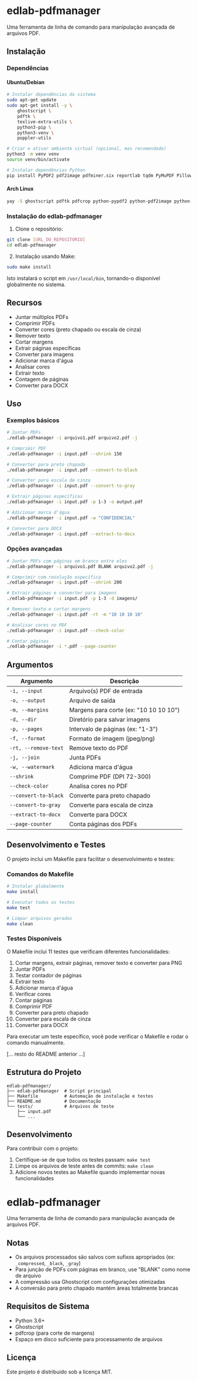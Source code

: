 # edlab-pdfmanager

Uma ferramenta de linha de comando para manipulação avançada de arquivos PDF.

## Instalação

### Dependências

#### Ubuntu/Debian
```bash
# Instalar dependências do sistema
sudo apt-get update
sudo apt-get install -y \
    ghostscript \
    pdftk \
    texlive-extra-utils \
    python3-pip \
    python3-venv \
    poppler-utils

# Criar e ativar ambiente virtual (opcional, mas recomendado)
python3 -m venv venv
source venv/bin/activate

# Instalar dependências Python
pip install PyPDF2 pdf2image pdfminer.six reportlab tqdm PyMuPDF Pillow pdf2docx
```

#### Arch Linux
```bash
yay -S ghostscript pdftk pdfcrop python-pypdf2 python-pdf2image python-pdfminer.six python-reportlab python-tqdm python-fitz python-pillow python-pdf2docx
```

### Instalação do edlab-pdfmanager

1. Clone o repositório:
```bash
git clone [URL_DO_REPOSITORIO]
cd edlab-pdfmanager
```

2. Instalação usando Make:
```bash
sudo make install
```

Isto instalará o script em `/usr/local/bin`, tornando-o disponível globalmente no sistema.


## Recursos

- Juntar múltiplos PDFs
- Comprimir PDFs
- Converter cores (preto chapado ou escala de cinza)
- Remover texto
- Cortar margens
- Extrair páginas específicas
- Converter para imagens
- Adicionar marca d'água
- Analisar cores
- Extrair texto
- Contagem de páginas
- Converter para DOCX

## Uso

### Exemplos básicos

```bash
# Juntar PDFs
./edlab-pdfmanager -i arquivo1.pdf arquivo2.pdf -j

# Comprimir PDF
./edlab-pdfmanager -i input.pdf --shrink 150

# Converter para preto chapado
./edlab-pdfmanager -i input.pdf --convert-to-black

# Converter para escala de cinza
./edlab-pdfmanager -i input.pdf --convert-to-gray

# Extrair páginas específicas
./edlab-pdfmanager -i input.pdf -p 1-3 -o output.pdf

# Adicionar marca d'água
./edlab-pdfmanager -i input.pdf -w "CONFIDENCIAL"

# Converter para DOCX
./edlab-pdfmanager -i input.pdf --extract-to-docx
```

### Opções avançadas

```bash
# Juntar PDFs com páginas em branco entre eles
./edlab-pdfmanager -i arquivo1.pdf BLANK arquivo2.pdf -j

# Comprimir com resolução específica
./edlab-pdfmanager -i input.pdf --shrink 200

# Extrair páginas e converter para imagens
./edlab-pdfmanager -i input.pdf -p 1-3 -d imagens/

# Remover texto e cortar margens
./edlab-pdfmanager -i input.pdf -rt -m "10 10 10 10"

# Analisar cores no PDF
./edlab-pdfmanager -i input.pdf --check-color

# Contar páginas
./edlab-pdfmanager -i *.pdf --page-counter
```

## Argumentos

| Argumento | Descrição |
|-----------|-----------|
| `-i, --input` | Arquivo(s) PDF de entrada |
| `-o, --output` | Arquivo de saída |
| `-m, --margins` | Margens para corte (ex: "10 10 10 10") |
| `-d, --dir` | Diretório para salvar imagens |
| `-p, --pages` | Intervalo de páginas (ex: "1-3") |
| `-f, --format` | Formato de imagem (jpeg/png) |
| `-rt, --remove-text` | Remove texto do PDF |
| `-j, --join` | Junta PDFs |
| `-w, --watermark` | Adiciona marca d'água |
| `--shrink` | Comprime PDF (DPI 72-300) |
| `--check-color` | Analisa cores no PDF |
| `--convert-to-black` | Converte para preto chapado |
| `--convert-to-gray` | Converte para escala de cinza |
| `--extract-to-docx` | Converte para DOCX |
| `--page-counter` | Conta páginas dos PDFs |


## Desenvolvimento e Testes

O projeto inclui um Makefile para facilitar o desenvolvimento e testes:

### Comandos do Makefile

```bash
# Instalar globalmente
make install

# Executar todos os testes
make test

# Limpar arquivos gerados
make clean
```

### Testes Disponíveis

O Makefile inclui 11 testes que verificam diferentes funcionalidades:

1. Cortar margens, extrair páginas, remover texto e converter para PNG
2. Juntar PDFs
3. Testar contador de páginas
4. Extrair texto
5. Adicionar marca d'água
6. Verificar cores
7. Contar páginas
8. Comprimir PDF
9. Converter para preto chapado
10. Converter para escala de cinza
11. Converter para DOCX

Para executar um teste específico, você pode verificar o Makefile e rodar o comando manualmente.

[... resto do README anterior ...]

## Estrutura do Projeto

```
edlab-pdfmanager/
├── edlab-pdfmanager  # Script principal
├── Makefile          # Automação de instalação e testes
├── README.md         # Documentação
└── tests/            # Arquivos de teste
    ├── input.pdf
    └── ...
```

## Desenvolvimento

Para contribuir com o projeto:

1. Certifique-se de que todos os testes passam: `make test`
2. Limpe os arquivos de teste antes de commits: `make clean`
3. Adicione novos testes ao Makefile quando implementar novas funcionalidades

# edlab-pdfmanager

Uma ferramenta de linha de comando para manipulação avançada de arquivos PDF.


## Notas

- Os arquivos processados são salvos com sufixos apropriados (ex: `_compressed`, `_black`, `_gray`)
- Para junção de PDFs com páginas em branco, use "BLANK" como nome de arquivo
- A compressão usa Ghostscript com configurações otimizadas
- A conversão para preto chapado mantém áreas totalmente brancas

## Requisitos de Sistema

- Python 3.6+
- Ghostscript
- pdfcrop (para corte de margens)
- Espaço em disco suficiente para processamento de arquivos

## Licença

Este projeto é distribuído sob a licença MIT.